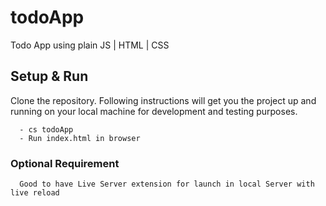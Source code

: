 # todoApp
Todo App using plain JS | HTML | CSS

## Setup & Run
Clone the repository. Following instructions will get you the project up and running on your local machine for development and testing purposes. 

```
  - cs todoApp
  - Run index.html in browser
```

### Optional Requirement
```
  Good to have Live Server extension for launch in local Server with live reload
```
